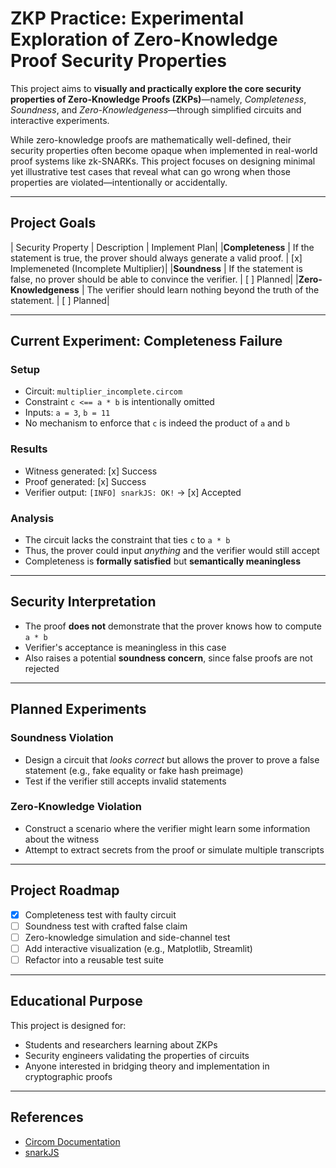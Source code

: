 # ZKP Practice: Experimental Exploration of Zero-Knowledge Proof Security Properties

This project aims to **visually and practically explore the core security properties of Zero-Knowledge Proofs (ZKPs)**—namely, *Completeness*, *Soundness*, and *Zero-Knowledgeness*—through simplified circuits and interactive experiments.

While zero-knowledge proofs are mathematically well-defined, their security properties often become opaque when implemented in real-world proof systems like zk-SNARKs. This project focuses on designing minimal yet illustrative test cases that reveal what can go wrong when those properties are violated—intentionally or accidentally.

--- 

## Project Goals

| Security Property | Description | Implement Plan|
|**Completeness** | If the statement is true, the prover should always generate a valid proof. | [x] Implemeneted (Incomplete Multiplier)|
|**Soundness** | If the statement is false, no prover should be able to convince the verifier. | [ ] Planned|
|**Zero-Knowledgeness** | The verifier should learn nothing beyond the truth of the statement. | [ ] Planned|

---

##  Current Experiment: Completeness Failure

### Setup

- Circuit: `multiplier_incomplete.circom`
- Constraint `c <== a * b` is intentionally omitted
- Inputs: `a = 3`, `b = 11`
- No mechanism to enforce that `c` is indeed the product of `a` and `b`

### Results

- Witness generated: [x] Success
- Proof generated: [x] Success
- Verifier output: `[INFO] snarkJS: OK!` -> [x] Accepted

### Analysis 

- The circuit lacks the constraint that ties `c` to `a * b`
- Thus, the prover could input *anything* and the verifier would still accept
- Completeness is **formally satisfied** but **semantically meaningless**

---

## Security Interpretation

- The proof **does not** demonstrate that the prover knows how to compute `a * b`
- Verifier's acceptance is meaningless in this case
- Also raises a potential **soundness concern**, since false proofs are not rejected

---

## Planned Experiments

### Soundness Violation
- Design a circuit that *looks correct* but allows the prover to prove a false statement (e.g., fake equality or fake hash preimage)
- Test if the verifier still accepts invalid statements

### Zero-Knowledge Violation
- Construct a scenario where the verifier might learn some information about the witness
- Attempt to extract secrets from the proof or simulate multiple transcripts

---

## Project Roadmap

- [x] Completeness test with faulty circuit 
- [ ] Soundness test with crafted false claim
- [ ] Zero-knowledge simulation and side-channel test
- [ ] Add interactive visualization (e.g., Matplotlib, Streamlit)
- [ ] Refactor into a reusable test suite

---

## Educational Purpose

This project is designed for:
- Students and researchers learning about ZKPs
- Security engineers validating the properties of circuits
- Anyone interested in bridging theory and implementation in cryptographic proofs

---

## References 
- [Circom Documentation](https://docs.circom.io)
- [snarkJS](https://github.com/iden3/snarkjs)
